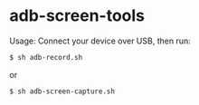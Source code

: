 # adb-screen-tools
Usage:  Connect your device over USB, then run: 
```bash
$ sh adb-record.sh
```
or 
```bash
$ sh adb-screen-capture.sh
```

